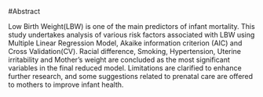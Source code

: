 #Abstract

Low Birth Weight(LBW) is one of the main 
predictors of infant mortality. This study undertakes 
analysis of various risk factors associated with LBW 
using Multiple Linear Regression Model, Akaike 
information criterion (AIC) and Cross 
Validation(CV). Racial difference, Smoking, 
Hypertension, Uterine irritability and Mother’s 
weight are concluded as the most significant 
variables in the final reduced model. Limitations are 
clarified to enhance further research, and some 
suggestions related to prenatal care are offered to 
mothers to improve infant health.